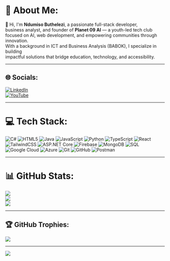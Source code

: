 # 💫 About Me:
👋 Hi, I'm **Ndumiso Buthelezi**, a passionate full-stack developer,  
business analyst, and founder of **Planet 09 AI** — a youth-led tech club  
focused on AI, web development, and empowering communities through innovation.  
With a background in ICT and Business Analysis (BABOK), I specialize in building  
impactful solutions that bridge education, technology, and accessibility.

---

## 🌐 Socials:
[![LinkedIn](https://img.shields.io/badge/LinkedIn-%230077B5.svg?logo=linkedin&logoColor=white)](https://www.linkedin.com/in/ndumiso-buthelezi-81581021b/)  
[![YouTube](https://img.shields.io/badge/YouTube-%23FF0000.svg?logo=YouTube&logoColor=white)](https://www.youtube.com/@NduAILearning)

---

# 💻 Tech Stack:
![C#](https://img.shields.io/badge/c%23-%23239120.svg?style=for-the-badge&logo=csharp&logoColor=white)
![HTML5](https://img.shields.io/badge/html5-%23E34F26.svg?style=for-the-badge&logo=html5&logoColor=white)
![Java](https://img.shields.io/badge/java-%23ED8B00.svg?style=for-the-badge&logo=openjdk&logoColor=white)
![JavaScript](https://img.shields.io/badge/javascript-%23323330.svg?style=for-the-badge&logo=javascript&logoColor=%23F7DF1E)
![Python](https://img.shields.io/badge/python-3670A0?style=for-the-badge&logo=python&logoColor=ffdd54)
![TypeScript](https://img.shields.io/badge/typescript-%23007ACC.svg?style=for-the-badge&logo=typescript&logoColor=white)
![React](https://img.shields.io/badge/react-%2320232a.svg?style=for-the-badge&logo=react&logoColor=%2361DAFB)
![TailwindCSS](https://img.shields.io/badge/tailwindcss-%2338B2AC.svg?style=for-the-badge&logo=tailwind-css&logoColor=white)
![ASP.NET Core](https://img.shields.io/badge/ASP.NET_Core-512BD4?style=for-the-badge&logo=.net&logoColor=white)
![Firebase](https://img.shields.io/badge/firebase-%23039BE5.svg?style=for-the-badge&logo=firebase)
![MongoDB](https://img.shields.io/badge/mongodb-%234ea94b.svg?style=for-the-badge&logo=mongodb&logoColor=white)
![SQL](https://img.shields.io/badge/SQL-%2307405e.svg?style=for-the-badge&logo=sqlite&logoColor=white)
![Google Cloud](https://img.shields.io/badge/google%20cloud-%234285F4.svg?style=for-the-badge&logo=google-cloud&logoColor=white)
![Azure](https://img.shields.io/badge/azure-%230072C6.svg?style=for-the-badge&logo=microsoftazure&logoColor=white)
![Git](https://img.shields.io/badge/git-%23F05033.svg?style=for-the-badge&logo=git&logoColor=white)
![GitHub](https://img.shields.io/badge/github-%23121011.svg?style=for-the-badge&logo=github&logoColor=white)
![Postman](https://img.shields.io/badge/Postman-FF6C37?style=for-the-badge&logo=postman&logoColor=white)

---

# 📊 GitHub Stats:
![](https://github-readme-stats.vercel.app/api?username=NdumisoButhelezi&theme=dark&hide_border=false&include_all_commits=false&count_private=false)  
![](https://nirzak-streak-stats.vercel.app/?user=NdumisoButhelezi&theme=dark&hide_border=false)  
![](https://github-readme-stats.vercel.app/api/top-langs/?username=NdumisoButhelezi&theme=dark&hide_border=false&layout=compact)

---

## 🏆 GitHub Trophies:
![](https://github-profile-trophy.vercel.app/?username=NdumisoButhelezi&theme=radical&no-frame=false&no-bg=true&margin-w=4)

---

[![](https://visitcount.itsvg.in/api?id=NdumisoButhelezi&icon=0&color=0)](https://visitcount.itsvg.in)

